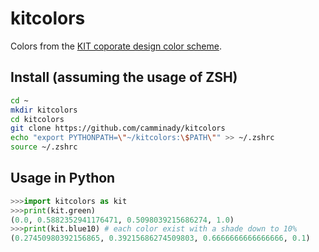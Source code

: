 # kitcolors
Colors from the [KIT coporate design color scheme](https://www.sek.kit.edu/downloads/dokumente-pkm/2_Gestaltungsgrundlagen_Farben.pdf). 

## Install (assuming the usage of ZSH)
```bash
cd ~
mkdir kitcolors
cd kitcolors
git clone https://github.com/camminady/kitcolors
echo "export PYTHONPATH=\"~/kitcolors:\$PATH\"" >> ~/.zshrc          
source ~/.zshrc
```

## Usage in Python
```python
>>>import kitcolors as kit
>>>print(kit.green)
(0.0, 0.5882352941176471, 0.5098039215686274, 1.0)
>>>print(kit.blue10) # each color exist with a shade down to 10%
(0.27450980392156865, 0.39215686274509803, 0.6666666666666666, 0.1)

```
